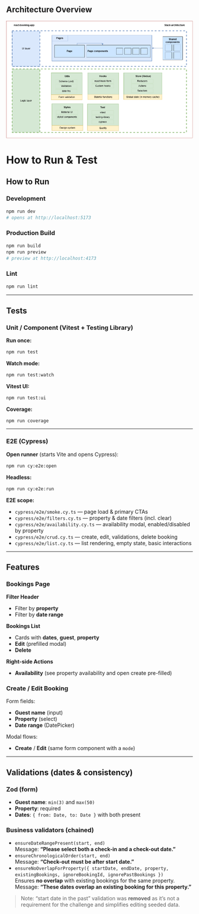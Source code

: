 ## Architecture Overview

![System architecture diagram](docs/architecture/stack.png)

# How to Run & Test

## How to Run

### Development
```bash
npm run dev
# opens at http://localhost:5173
```

### Production Build
```bash
npm run build
npm run preview
# preview at http://localhost:4173
```

### Lint
```bash
npm run lint
```

---

## Tests

### Unit / Component (Vitest + Testing Library)

**Run once:**
```bash
npm run test
```

**Watch mode:**
```bash
npm run test:watch
```

**Vitest UI:**
```bash
npm run test:ui
```

**Coverage:**
```bash
npm run coverage
```

---

### E2E (Cypress)

**Open runner** (starts Vite and opens Cypress):
```bash
npm run cy:e2e:open
```

**Headless:**
```bash
npm run cy:e2e:run
```

**E2E scope:**
- `cypress/e2e/smoke.cy.ts` — page load & primary CTAs
- `cypress/e2e/filters.cy.ts` — property & date filters (incl. clear)
- `cypress/e2e/availability.cy.ts` — availability modal, enabled/disabled by property
- `cypress/e2e/crud.cy.ts` — create, edit, validations, delete booking
- `cypress/e2e/list.cy.ts` — list rendering, empty state, basic interactions

---

## Features

### Bookings Page

**Filter Header**
- Filter by **property**
- Filter by **date range**

**Bookings List**
- Cards with **dates**, **guest**, **property**
- **Edit** (prefilled modal)
- **Delete**

**Right-side Actions**
- **Availability** (see property availability and open create pre-filled)

### Create / Edit Booking

Form fields:
- **Guest name** (input)
- **Property** (select)
- **Date range** (DatePicker)

Modal flows:
- **Create** / **Edit** (same form component with a `mode`)

---

## Validations (dates & consistency)

### Zod (form)
- **Guest name**: `min(3)` and `max(50)`
- **Property**: required
- **Dates**: `{ from: Date, to: Date }` with both present

### Business validators (chained)
- `ensureDateRangePresent(start, end)`  
  Message: **“Please select both a check-in and a check-out date.”**
- `ensureChronologicalOrder(start, end)`  
  Message: **“Check-out must be after start date.”**
- `ensureNoOverlapForProperty({ startDate, endDate, property, existingBookings, ignoreBookingId, ignorePastBookings })`  
  Ensures **no overlap** with existing bookings for the same property.  
  Message: **“These dates overlap an existing booking for this property.”**

> Note: “start date in the past” validation was **removed** as it’s not a requirement for the challenge and simplifies editing seeded data.
